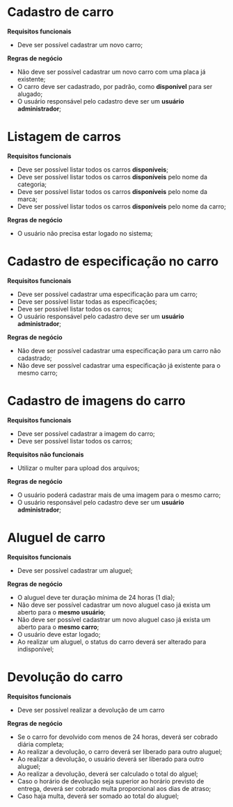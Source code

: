 # Cadastro de carro

**Requisitos funcionais**
- Deve ser possível cadastrar um novo carro;

**Regras de negócio**
- Não deve ser possível cadastrar um novo carro com uma placa já existente;
- O carro deve ser cadastrado, por padrão, como **disponível** para ser alugado;
- O usuário responsável pelo cadastro deve ser um **usuário administrador**;

# Listagem de carros

**Requisitos funcionais**
- Deve ser possível listar todos os carros **disponíveis**;
- Deve ser possível listar todos os carros **disponíveis** pelo nome da categoria;
- Deve ser possível listar todos os carros **disponíveis** pelo nome da marca;
- Deve ser possível listar todos os carros **disponíveis** pelo nome da carro;

**Regras de negócio**
- O usuário não precisa estar logado no sistema;

# Cadastro de especificação no carro

**Requisitos funcionais**
- Deve ser possível cadastrar uma especificação para um carro;
- Deve ser possível listar todas as especificações;
- Deve ser possível listar todos os carros;
- O usuário responsável pelo cadastro deve ser um **usuário administrador**;

**Regras de negócio**
- Não deve ser possível cadastrar uma especificação para um carro não cadastrado;
- Não deve ser possível cadastrar uma especificação já existente para o mesmo carro;

# Cadastro de imagens do carro

**Requisitos funcionais**
- Deve ser possível cadastrar a imagem do carro;
- Deve ser possível listar todos os carros;

**Requisitos não funcionais**
- Utilizar o multer para upload dos arquivos;

**Regras de negócio**
- O usuário poderá cadastrar mais de uma imagem para o mesmo carro;
- O usuário responsável pelo cadastro deve ser um **usuário administrador**;

# Aluguel de carro

**Requisitos funcionais**
- Deve ser possível cadastrar um aluguel;

**Regras de negócio**
- O aluguel deve ter duração mínima de 24 horas (1 dia);
- Não deve ser possível cadastrar um novo aluguel caso já exista um aberto para o **mesmo usuário**;
- Não deve ser possível cadastrar um novo aluguel caso já exista um aberto para o **mesmo carro**;
- O usuário deve estar logado;
- Ao realizar um aluguel, o status do carro deverá ser alterado para indisponível;

# Devolução do carro

**Requisitos funcionais**
- Deve ser possível realizar a devolução de um carro

**Regras de negócio**
- Se o carro for devolvido com menos de 24 horas, deverá ser cobrado diária completa;
- Ao realizar a devolução, o carro deverá ser liberado para outro aluguel;
- Ao realizar a devolução, o usuário deverá ser liberado para outro aluguel;
- Ao realizar a devolução, deverá ser calculado o total do alguel;
- Caso o horário de devolução seja superior ao horário previsto de entrega, deverá ser cobrado multa proporcional
aos dias de atraso;
- Caso haja multa, deverá ser somado ao total do aluguel;